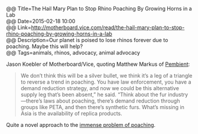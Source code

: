 @@ Title=The Hail Mary Plan to Stop Rhino Poaching By Growing Horns in a Lab  
@@ Date=2015-02-18 10:00  
@@ Link=http://motherboard.vice.com/read/the-hail-mary-plan-to-stop-rhino-poaching-by-growing-horns-in-a-lab  
@@ Description=Our planet is poised to lose rhinos forever due to poaching. Maybe this will help?  
@@ Tags=animals, rhinos, advocacy, animal advocacy    

Jason Koebler of Motherboard/Vice, quoting Matthew Markus of [Pembient](http://signup.pembient.com/):
>We don’t think this will be a silver bullet, we think it’s a leg of a triangle to reverse a trend in poaching. You have law enforcement, you have a demand reduction strategy, and now we could be this alternative supply leg that’s been absent,” he said. “Think about the fur industry—there’s laws about poaching, there’s demand reduction through groups like PETA, and then there’s synthetic furs. What’s missing in Asia is the availability of replica products.

Quite a novel approach to the [immense problem of poaching](http://www.hsi.org/issues/rhinoceros_poaching/).